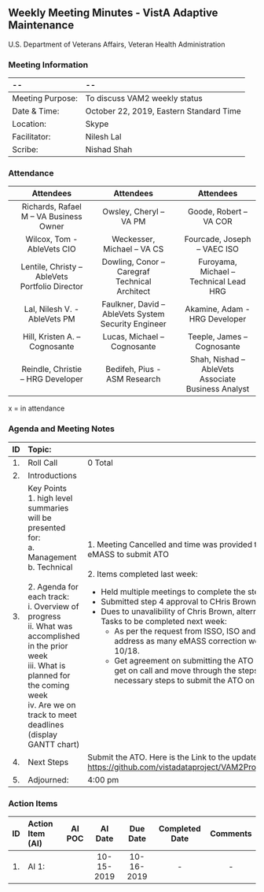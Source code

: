 ## Weekly Meeting Minutes  - VistA Adaptive Maintenance
U.S. Department of Veterans Affairs, Veteran Health Administration

### Meeting Information
| -- | -- |
|:---|:---|
| Meeting Purpose: | To discuss VAM2 weekly status  |
| Date & Time: | October 22, 2019, Eastern Standard Time |
| Location:	| Skype | 
| Facilitator:	| Nilesh Lal |
| Scribe: | Nishad Shah |

### Attendance
|  | Attendees |  | Attendees	|  | Attendees |
|:---:|:---:|:---:|:---:|:---:|:---:|
|  | Richards, Rafael M – VA Business Owner |  | Owsley, Cheryl – VA PM |  | Goode, Robert – VA COR |
|  | Wilcox, Tom - AbleVets CIO |  | Weckesser, Michael – VA CS |  | Fourcade, Joseph – VAEC ISO |
|  | Lentile, Christy – AbleVets Portfolio Director |  | Dowling, Conor – Caregraf Technical Architect |  | Furoyama, Michael – Technical Lead HRG | 
|  | Lal, Nilesh V. - AbleVets PM |  | Faulkner, David – AbleVets System Security Engineer |  | Akamine, Adam - HRG Developer |
|  | Hill, Kristen A. – Cognosante |  | Lucas, Michael – Cognosante  |  | Teeple, James – Cognosante |
|  | Reindle, Christie – HRG Developer |  | Bedifeh, Pius - ASM Research  |  | Shah, Nishad – AbleVets Associate Business Analyst |




x = in attendance


### Agenda and Meeting Notes

| ID | Topic: |  |
|:---:|:---|:---|
| 1. | Roll Call | 0 Total |
| 2. | Introductions |  | 
| 3. | Key Points </br>  1. high level summaries will be presented for:  </br>  a. Management  </br>  b. Technical  </br> </br> 2. Agenda for each track:  </br>  i. Overview of progress  </br> ii. What was accomplished in the prior week </br> iii. What is planned for the coming week </br>  iv.	Are we on track to meet deadlines (display GANTT chart) | 1. Meeting Cancelled and time was provided to ISSO and ISO to complete the necessary approval in eMASS to submit ATO </br> </br> 2. Items completed last week: <ul> <li> Held multiple meetings to complete the step 3 of eMASS process by 10/18/2019. </li> <li> Submitted step 4 approval to CHris Brown on 10/18/2019 </li> <li> Dues to unavalibility of Chris Brown, alternative process was identified to get ISO approva for step 4. 3. Tasks to be completed next week: <ul> <li> As per the request from ISSO, ISO and VA PM on 10/15 meeting, a new meeting will be setup to address as many eMASS correction we can do in time available to submit for ATO on or before 10/18. </li> <li> Get agreement on submitting the ATO on or before 10/18, setup a meeting after the agreement to get on call and move through the steps and stages of eMASS RMF Process to complete all necessary steps to submit the ATO on or before 10/18. </li> </ul> |
| 4. | Next Steps| Submit the ATO. Here is the Link to the updated RiskVision to eMASS Migration Dashboard. https://github.com/vistadataproject/VAM2ProjectManagement/blob/master/eMASS_Transition/README.md|
| 5. | Adjourned: | 4:00 pm |



### Action Items

| ID | Action Item (AI) | AI POC | AI Date | Due Date | Completed Date | Comments |
|:---:|:---|:---:|:---:|:---:|:---:|:---:|
| 1. | AI 1:   |  | 10-15-2019 | 10-16-2019 | - | - |
